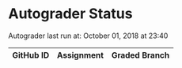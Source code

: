 # Autograder Status
Autograder last run at: October 01, 2018 at 23:40

| GitHub ID | Assignment | Graded Branch |
|-----------|------------|---------------|
